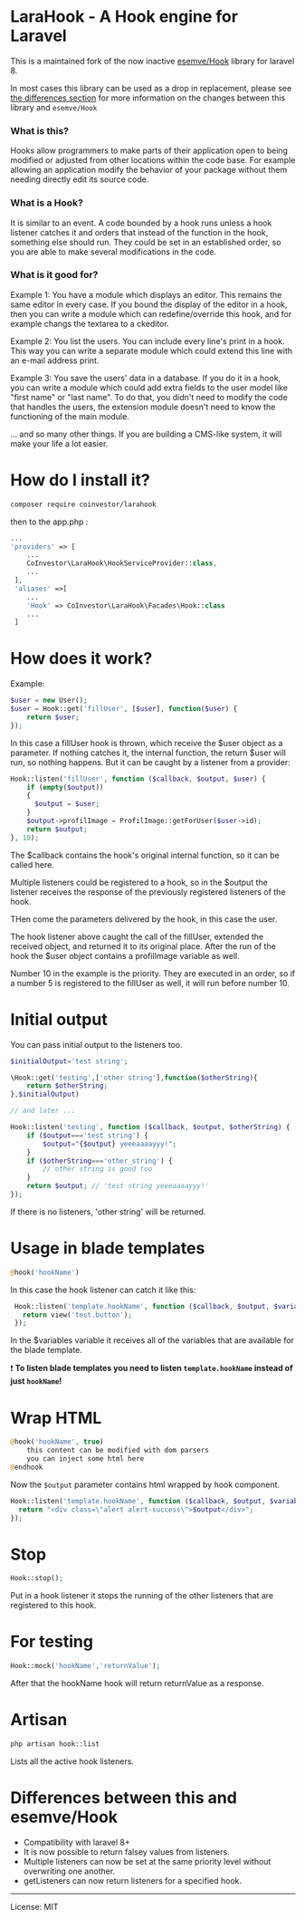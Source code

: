 # LaraHook - A Hook engine for Laravel

This is a maintained fork of the now inactive [esemve/Hook](https://github.com/esemve/Hook) library for laravel 8.   

In most cases this library can be used as a drop in replacement, please see [the differences section](#differences-between-this-and-esemvehook) for more information on the changes between this library and `esemve/Hook`

### What is this?

Hooks allow programmers to make parts of their application open to being modified or adjusted from other locations within the code base. For example allowing an application modify the behavior of your package without them needing directly edit its source code.

### What is a Hook?

It is similar to an event. A code bounded by a hook runs unless a hook listener catches it and orders that instead of the function in the hook, something else should run. They could be set in an established order, so you are able to make several modifications in the code.

### What is it good for?

Example 1: You have a module which displays an editor. This remains the same editor in every case.
If you bound the display of the editor in a hook, then you can write a module which can redefine/override this hook, and for example changs the textarea to a ckeditor.

Example 2: You list the users. You can include every line's print in a hook. This way you can write a separate module which could extend this line with an e-mail address print.

Example 3: You save the users' data in a database. If you do it in a hook, you can write a module which could add extra fields to the user model like "first name" or "last name". To do that, you didn't need to modify the code that handles the users, the extension module doesn't need to know the functioning of the main module.


... and so many other things. If you are building a CMS-like system, it will make your life a lot easier.

# How do I install it?

```bash
composer require coinvestor/larahook
```

then to the app.php :
```php
...
'providers' => [
    ...
    CoInvestor\LaraHook\HookServiceProvider::class,
    ...
 ],
 'aliases' =>[
    ...
    'Hook' => CoInvestor\LaraHook\Facades\Hook::class
    ...
 ]
```


# How does it work?

Example:

```php
$user = new User();
$user = Hook::get('fillUser', [$user], function($user) {
    return $user;
});
```

In this case a fillUser hook is thrown, which receive the $user object as a parameter. If nothing catches it, the internal function, the return $user will run, so nothing happens. But it can be caught by a listener from a provider:

```php
Hook::listen('fillUser', function ($callback, $output, $user) {
    if (empty($output))
    {
      $output = $user;
    }
    $output->profilImage = ProfilImage::getForUser($user->id);
    return $output;
}, 10);

```
The $callback contains the hook's original internal function, so it can be called here.

Multiple listeners could be registered to a hook, so in the $output the listener receives the response of the previously registered listeners of the hook.

THen come the parameters delivered by the hook, in this case the user.

The hook listener above caught the call of the fillUser, extended the received object, and returned it to its original place. After the run of the hook the $user object contains a profilImage variable as well.

Number 10 in the example is the priority. They are executed in an order, so if a number 5 is registered to the fillUser as well, it will run before number 10.

# Initial output

You can pass initial output to the listeners too.

```php
$initialOutput='test string';

\Hook::get('testing',['other string'],function($otherString){
    return $otherString;
},$initialOutput)

// and later ...

Hook::listen('testing', function ($callback, $output, $otherString) {
    if ($output==='test string') {
        $output="{$output} yeeeaaaayyy!";
    }
    if ($otherString==='other_string') {
        // other string is good too
    }
    return $output; // 'test string yeeeaaaayyy!'
});
```
If there is no listeners, 'other string' will be returned.

# Usage in blade templates

```php
@hook('hookName')
```

In this case the hook listener can catch it like this:
```php
 Hook::listen('template.hookName', function ($callback, $output, $variables) {
   return view('test.button');
 });
```
In the $variables variable it receives all of the variables that are available for the blade template.

:exclamation: **To listen blade templates you need to listen `template.hookName` instead of just `hookName`!**

# Wrap HTML
```php
@hook('hookName', true)
    this content can be modified with dom parsers
    you can inject some html here
@endhook
```
Now the `$output` parameter contains html wrapped by hook component.
```php
Hook::listen('template.hookName', function ($callback, $output, $variables) {
  return "<div class=\"alert alert-success\">$output</div>";
});
```

# Stop
```php
Hook::stop();
```
Put in a hook listener it stops the running of the other listeners that are registered to this hook.


# For testing

```php
Hook::mock('hookName','returnValue');
```
After that the hookName hook will return returnValue as a response.

# Artisan

```bash
php artisan hook::list
```

Lists all the active hook listeners.

# Differences between this and esemve/Hook

* Compatibility with laravel 8+
* It is now possible to return falsey values from listeners.
* Multiple listeners can now be set at the same priority level without overwriting one another.
* getListeners can now return listeners for a specified hook.

---

License: MIT
